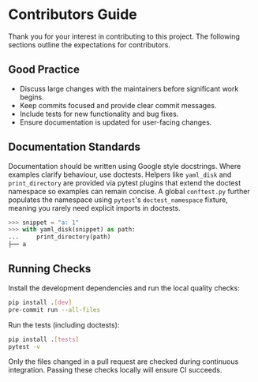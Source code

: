 # Contributors Guide

Thank you for your interest in contributing to this project. The following
sections outline the expectations for contributors.

## Good Practice

- Discuss large changes with the maintainers before significant work begins.
- Keep commits focused and provide clear commit messages.
- Include tests for new functionality and bug fixes.
- Ensure documentation is updated for user-facing changes.

## Documentation Standards

Documentation should be written using Google style docstrings. Where examples
clarify behaviour, use doctests. Helpers like `yaml_disk` and `print_directory`
are provided via pytest plugins that extend the doctest namespace so examples
can remain concise. A global `conftest.py` further populates the namespace using
`pytest`'s `doctest_namespace` fixture, meaning you rarely need explicit imports
in doctests.

```python
>>> snippet = "a: 1"
>>> with yaml_disk(snippet) as path:
...     print_directory(path)
├── a
```

## Running Checks

Install the development dependencies and run the local quality checks:

```bash
pip install .[dev]
pre-commit run --all-files
```

Run the tests (including doctests):

```bash
pip install .[tests]
pytest -v
```

Only the files changed in a pull request are checked during continuous
integration. Passing these checks locally will ensure CI succeeds.
